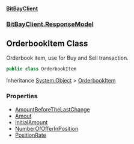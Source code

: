 #### [BitBayClient](./index.md 'index')
### [BitBayClient.ResponseModel](./BitBayClient-ResponseModel.md 'BitBayClient.ResponseModel')
## OrderbookItem Class
Orderbook item, use for Buy and Sell transaction.  
```csharp
public class OrderbookItem
```
Inheritance [System.Object](https://docs.microsoft.com/en-us/dotnet/api/System.Object 'System.Object') &gt; [OrderbookItem](./BitBayClient-ResponseModel-OrderbookItem.md 'BitBayClient.ResponseModel.OrderbookItem')  
### Properties
- [AmountBeforeTheLastChange](./BitBayClient-ResponseModel-OrderbookItem-AmountBeforeTheLastChange.md 'BitBayClient.ResponseModel.OrderbookItem.AmountBeforeTheLastChange')
- [Amout](./BitBayClient-ResponseModel-OrderbookItem-Amout.md 'BitBayClient.ResponseModel.OrderbookItem.Amout')
- [InitialAmount](./BitBayClient-ResponseModel-OrderbookItem-InitialAmount.md 'BitBayClient.ResponseModel.OrderbookItem.InitialAmount')
- [NumberOfOfferInPosition](./BitBayClient-ResponseModel-OrderbookItem-NumberOfOfferInPosition.md 'BitBayClient.ResponseModel.OrderbookItem.NumberOfOfferInPosition')
- [PositionRate](./BitBayClient-ResponseModel-OrderbookItem-PositionRate.md 'BitBayClient.ResponseModel.OrderbookItem.PositionRate')
